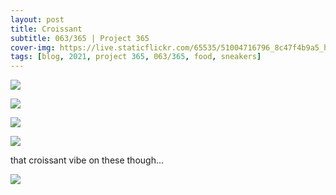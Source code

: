 ```yaml
---
layout: post
title: Croissant
subtitle: 063/365 | Project 365
cover-img: https://live.staticflickr.com/65535/51004716796_8c47f4b9a5_h.jpg
tags: [blog, 2021, project 365, 063/365, food, sneakers]
---
```

<style>
  .intro-header.big-img {
    background-position:bottom }
</style>
<p class="post-img-wrap">
  <img src="https://live.staticflickr.com/65535/51004731371_8f859af52d_h.jpg">
</p>
<p class="post-img-wrap">
  <img src="https://live.staticflickr.com/65535/51004016298_9332fb2983_h.jpg">
</p>
<p class="post-img-wrap">
  <img src="https://live.staticflickr.com/65535/51004717211_6e9034c42a_h.jpg">
</p>
<p class="post-img-wrap">
  <img src="https://live.staticflickr.com/65535/51004015353_0500e51430_h.jpg">
</p>
that croissant vibe on these though...
<p class="post-img-wrap">
  <img src="https://live.staticflickr.com/65535/51004030823_3d545b013d_h.jpg">
</p>
